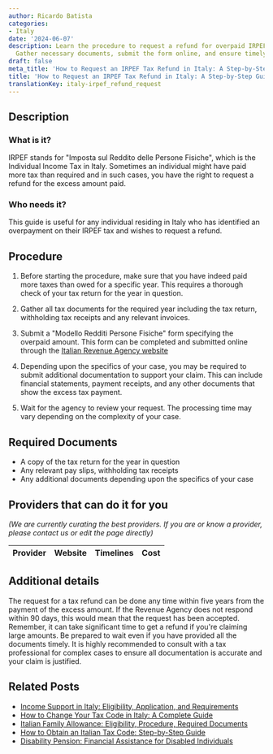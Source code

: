 ```yaml
---
author: Ricardo Batista
categories:
- Italy
date: '2024-06-07'
description: Learn the procedure to request a refund for overpaid IRPEF tax in Italy.
  Gather necessary documents, submit the form online, and ensure timely processing.
draft: false
meta_title: 'How to Request an IRPEF Tax Refund in Italy: A Step-by-Step Guide'
title: 'How to Request an IRPEF Tax Refund in Italy: A Step-by-Step Guide'
translationKey: italy-irpef_refund_request
---
```


## Description
### What is it?
IRPEF stands for "Imposta sul Reddito delle Persone Fisiche", which is the Individual Income Tax in Italy. Sometimes an individual might have paid more tax than required and in such cases, you have the right to request a refund for the excess amount paid. 

### Who needs it?
This guide is useful for any individual residing in Italy who has identified an overpayment on their IRPEF tax and wishes to request a refund.

## Procedure
1. Before starting the procedure, make sure that you have indeed paid more taxes than owed for a specific year. This requires a thorough check of your tax return for the year in question.
   
2. Gather all tax documents for the required year including the tax return, withholding tax receipts and any relevant invoices.

3. Submit a "Modello Redditi Persone Fisiche" form specifying the overpaid amount. This form can be completed and submitted online through the [Italian Revenue Agency website](https://www.agenziaentrate.gov.it/portale/web/guest)

4. Depending upon the specifics of your case, you may be required to submit additional documentation to support your claim. This can include financial statements, payment receipts, and any other documents that show the excess tax payment.

5. Wait for the agency to review your request. The processing time may vary depending on the complexity of your case.

## Required Documents
- A copy of the tax return for the year in question
- Any relevant pay slips, withholding tax receipts
- Any additional documents depending upon the specifics of your case

## Providers that can do it for you

_(We are currently curating the best providers. If you are or know a provider, please contact us or edit the page directly)_

| Provider        |     Website     |     Timelines    |       Cost      |
| --------------- | --------------- |  :-------------: | :-------------: |

## Additional details
The request for a tax refund can be done any time within five years from the payment of the excess amount. If the Revenue Agency does not respond within 90 days, this would mean that the request has been accepted.
Remember, it can take significant time to get a refund if you're claiming large amounts. Be prepared to wait even if you have provided all the documents timely.
It is highly recommended to consult with a tax professional for complex cases to ensure all documentation is accurate and your claim is justified.


## Related Posts

- [Income Support in Italy: Eligibility, Application, and Requirements](https://tramitit.com/guides/italy/income_support_application/)
- [How to Change Your Tax Code in Italy: A Complete Guide](https://tramitit.com/guides/italy/tax_code_change/)
- [Italian Family Allowance: Eligibility, Procedure, Required Documents](https://tramitit.com/guides/italy/family_allowance_request/)
- [How to Obtain an Italian Tax Code: Step-by-Step Guide](https://tramitit.com/guides/italy/tax_code_request/)
- [Disability Pension: Financial Assistance for Disabled Individuals](https://tramitit.com/guides/italy/disability_pension_application/)